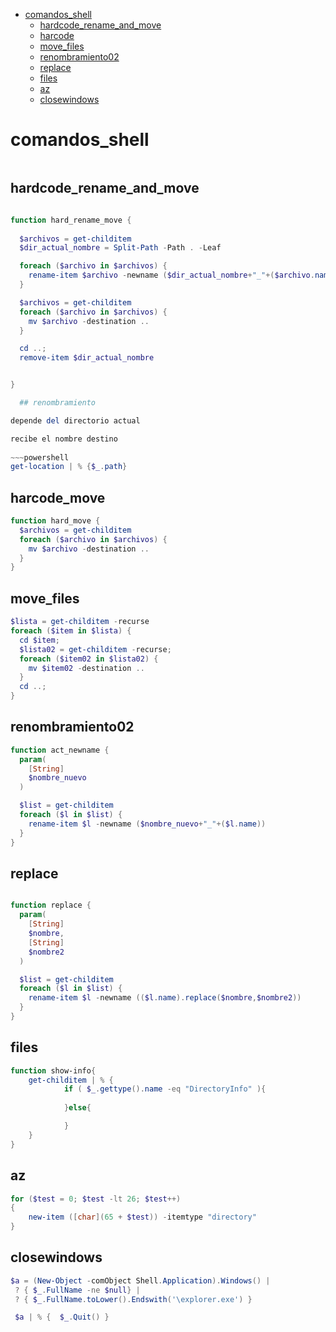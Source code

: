 - [comandos_shell](#comandos_shell)
    - [hardcode_rename_and_move](#hardcode_rename_and_move)
    - [harcode](#harcode)
    - [move_files](#move_files)
    - [renombramiento02](#renombramiento02)
    - [replace](#replace)
    - [files](#files)
    - [az](#az)
    - [closewindows](#closewindows)

# comandos_shell


~~~powershell
~~~

## hardcode_rename_and_move
~~~powershell

function hard_rename_move {
  
  $archivos = get-childitem
  $dir_actual_nombre = Split-Path -Path . -Leaf

  foreach ($archivo in $archivos) {
    rename-item $archivo -newname ($dir_actual_nombre+"_"+($archivo.name))
  }

  $archivos = get-childitem
  foreach ($archivo in $archivos) {
    mv $archivo -destination ..
  }

  cd ..;
  remove-item $dir_actual_nombre


}

  ## renombramiento

depende del directorio actual

recibe el nombre destino
 
~~~powershell
get-location | % {$_.path}
~~~

## harcode_move

~~~powershell
function hard_move {
  $archivos = get-childitem
  foreach ($archivo in $archivos) {
    mv $archivo -destination ..
  }
}
~~~

## move_files
~~~powershell
$lista = get-childitem -recurse
foreach ($item in $lista) {
  cd $item;
  $lista02 = get-childitem -recurse;
  foreach ($item02 in $lista02) {
    mv $item02 -destination ..
  }
  cd ..;
}
~~~

## renombramiento02
~~~powershell
function act_newname {
  param(
    [String]
    $nombre_nuevo
  )

  $list = get-childitem 
  foreach ($l in $list) {
    rename-item $l -newname ($nombre_nuevo+"_"+($l.name))
  }
}
~~~
## replace
~~~powershell

function replace {
  param(
    [String]
    $nombre,
    [String]
    $nombre2
  )

  $list = get-childitem 
  foreach ($l in $list) {
    rename-item $l -newname (($l.name).replace($nombre,$nombre2))
  }
}

~~~

  ## files
  ~~~powershell
  function show-info{
      get-childitem | % { 
              if ( $_.gettype().name -eq "DirectoryInfo" ){
                  
              }else{
  
              }
      }
  }
  ~~~

  ## az
  ~~~powershell
  for ($test = 0; $test -lt 26; $test++)
  {
      new-item ([char](65 + $test)) -itemtype "directory"
  }
  ~~~

  ## closewindows
  ~~~powershell
  $a = (New-Object -comObject Shell.Application).Windows() |
   ? { $_.FullName -ne $null} |
   ? { $_.FullName.toLower().Endswith('\explorer.exe') } 
  
   $a | % {  $_.Quit() }
  ~~~
